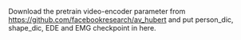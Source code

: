 Download the pretrain video-encoder parameter from https://github.com/facebookresearch/av_hubert and put person_dic, shape_dic, EDE and EMG checkpoint in here.
